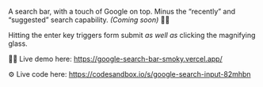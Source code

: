 A search bar, with a touch of Google on top. Minus the “recently” and “suggested” search capability. *(Coming soon)* 🔎📃

Hitting the enter key triggers form submit _as well as_ clicking the magnifying glass.

🧑‍💻 Live demo here: https://google-search-bar-smoky.vercel.app/

⚙️ Live code here: https://codesandbox.io/s/google-search-input-82mhbn

